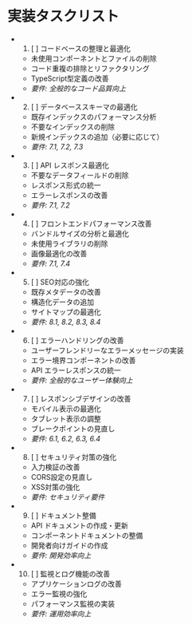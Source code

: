 # 実装タスクリスト

-
  1. [ ] コードベースの整理と最適化
  - 未使用コンポーネントとファイルの削除
  - コード重複の排除とリファクタリング
  - TypeScript型定義の改善
  - _要件: 全般的なコード品質向上_

-
  2. [ ] データベーススキーマの最適化
  - 既存インデックスのパフォーマンス分析
  - 不要なインデックスの削除
  - 新規インデックスの追加（必要に応じて）
  - _要件: 7.1, 7.2, 7.3_

-
  3. [ ] API レスポンス最適化
  - 不要なデータフィールドの削除
  - レスポンス形式の統一
  - エラーレスポンスの改善
  - _要件: 7.1, 7.2_

-
  4. [ ] フロントエンドパフォーマンス改善
  - バンドルサイズの分析と最適化
  - 未使用ライブラリの削除
  - 画像最適化の改善
  - _要件: 7.1, 7.4_

-
  5. [ ] SEO対応の強化
  - 既存メタデータの改善
  - 構造化データの追加
  - サイトマップの最適化
  - _要件: 8.1, 8.2, 8.3, 8.4_

-
  6. [ ] エラーハンドリングの改善
  - ユーザーフレンドリーなエラーメッセージの実装
  - エラー境界コンポーネントの改善
  - API エラーレスポンスの統一
  - _要件: 全般的なユーザー体験向上_

-
  7. [ ] レスポンシブデザインの改善
  - モバイル表示の最適化
  - タブレット表示の調整
  - ブレークポイントの見直し
  - _要件: 6.1, 6.2, 6.3, 6.4_

-
  8. [ ] セキュリティ対策の強化
  - 入力検証の改善
  - CORS設定の見直し
  - XSS対策の強化
  - _要件: セキュリティ要件_

-
  9. [ ] ドキュメント整備
  - API ドキュメントの作成・更新
  - コンポーネントドキュメントの整備
  - 開発者向けガイドの作成
  - _要件: 開発効率向上_

-
  10. [ ] 監視とログ機能の改善
  - アプリケーションログの改善
  - エラー監視の強化
  - パフォーマンス監視の実装
  - _要件: 運用効率向上_
